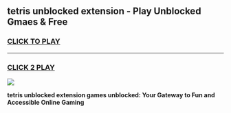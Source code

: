 
## tetris unblocked extension - Play Unblocked Gmaes & Free
<h3>
<a href="https://news.freeplayer.one?title=tetris_unblocked_extension&ref=16F">CLICK TO PLAY</a></h3>
<hr>

<h3>
<a href="https://news.freeplayer.one?title=tetris_unblocked_extension&ref=16F">CLICK 2 PLAY</a>
  
</h3>

<a href="https://news.freeplayer.one?title=tetris_unblocked_extension&ref=16F/"><img src="https://clearcache.store/games.png"></a>


**tetris unblocked extension games unblocked: Your Gateway to Fun and Accessible Online Gaming**
